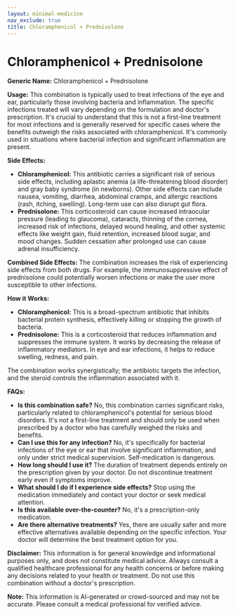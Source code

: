 ```yaml
---
layout: minimal-medicine
nav_exclude: true
title: Chloramphenicol + Prednisolone
---
```


# Chloramphenicol + Prednisolone

**Generic Name:** Chloramphenicol + Prednisolone

**Usage:** This combination is typically used to treat infections of the eye and ear, particularly those involving bacteria and inflammation.  The specific infections treated will vary depending on the formulation and doctor's prescription.  It's crucial to understand that this is not a first-line treatment for most infections and is generally reserved for specific cases where the benefits outweigh the risks associated with chloramphenicol.  It's commonly used in situations where bacterial infection and significant inflammation are present.

**Side Effects:**

* **Chloramphenicol:**  This antibiotic carries a significant risk of serious side effects, including aplastic anemia (a life-threatening blood disorder) and gray baby syndrome (in newborns). Other side effects can include nausea, vomiting, diarrhea, abdominal cramps, and allergic reactions (rash, itching, swelling).  Long-term use can also disrupt gut flora.
* **Prednisolone:** This corticosteroid can cause increased intraocular pressure (leading to glaucoma), cataracts, thinning of the cornea, increased risk of infections, delayed wound healing, and other systemic effects like weight gain, fluid retention, increased blood sugar, and mood changes.  Sudden cessation after prolonged use can cause adrenal insufficiency.

**Combined Side Effects:** The combination increases the risk of experiencing side effects from both drugs. For example, the immunosuppressive effect of prednisolone could potentially worsen infections or make the user more susceptible to other infections.

**How it Works:**

* **Chloramphenicol:** This is a broad-spectrum antibiotic that inhibits bacterial protein synthesis, effectively killing or stopping the growth of bacteria.
* **Prednisolone:** This is a corticosteroid that reduces inflammation and suppresses the immune system.  It works by decreasing the release of inflammatory mediators.  In eye and ear infections, it helps to reduce swelling, redness, and pain.

The combination works synergistically; the antibiotic targets the infection, and the steroid controls the inflammation associated with it.

**FAQs:**

* **Is this combination safe?**  No, this combination carries significant risks, particularly related to chloramphenicol's potential for serious blood disorders.  It's not a first-line treatment and should only be used when prescribed by a doctor who has carefully weighed the risks and benefits.
* **Can I use this for any infection?** No, it's specifically for bacterial infections of the eye or ear that involve significant inflammation, and only under strict medical supervision.  Self-medication is dangerous.
* **How long should I use it?** The duration of treatment depends entirely on the prescription given by your doctor. Do not discontinue treatment early even if symptoms improve.
* **What should I do if I experience side effects?** Stop using the medication immediately and contact your doctor or seek medical attention.
* **Is this available over-the-counter?** No, it's a prescription-only medication.
* **Are there alternative treatments?** Yes, there are usually safer and more effective alternatives available depending on the specific infection.  Your doctor will determine the best treatment option for you.


**Disclaimer:** This information is for general knowledge and informational purposes only, and does not constitute medical advice. Always consult a qualified healthcare professional for any health concerns or before making any decisions related to your health or treatment.  Do not use this combination without a doctor's prescription.


**Note:** This information is AI-generated or crowd-sourced and may not be accurate. Please consult a medical professional for verified advice.